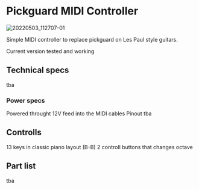 # Pickguard MIDI Controller
![20220503_112707-01](https://user-images.githubusercontent.com/69542307/170695138-502ba36c-eb56-4eba-aa95-7b762cf142ab.jpeg)

Simple MIDI controller to replace pickguard on Les Paul style guitars.

Current version tested and working

## Technical specs
tba
### Power specs
Powered throught 12V feed into the MIDI cables
Pinout tba

## Controlls
13 keys in classic piano layout (B-B)
2 controll buttons that changes octave

## Part list
tba
